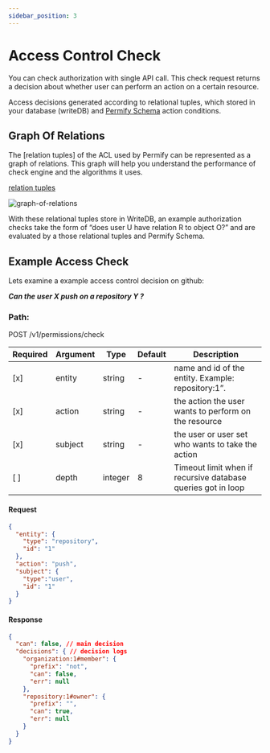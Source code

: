 ```yaml
---
sidebar_position: 3
---
```


# Access Control Check

You can check authorization with
single API call. This check request returns a decision about whether user can perform an action on a certain resource.

Access decisions generated according to relational tuples, which stored in your database (writeDB) and [Permify Schema] action conditions.

[Permify Schema]:  /docs/getting-started/modeling

## Graph Of Relations

The [relation tuples] of the ACL used by Permify can be represented as a graph of relations. This graph will help you
understand the performance of check engine and the algorithms it uses.

[relation tuples](/docs/relational-tuples.md)

![graph-of-relations](https://user-images.githubusercontent.com/34595361/181000466-d2f28fc7-3c41-49b3-8731-3c4b34643075.png)

With these relational tuples store in WriteDB, an example authorization checks take the form of “does user U have relation R to object O?” and are evaluated by a those relational tuples and Permify Schema.

## Example Access Check

Lets examine a example access control decision on github: 

***Can the user X push on a repository Y ?***

### Path: 

POST /v1/permissions/check

| Required | Argument | Type | Default | Description |
|----------|----------|---------|---------|-------------------------------------------------------------------------------------------|
| [x]   | entity | string | - | name and id of the entity. Example: repository:1”.
| [x]   | action | string | - | the action the user wants to perform on the resource |
| [x]   | subject | string | - | the user or user set who wants to take the action  |
| [ ]   | depth | integer | 8 | Timeout limit when if recursive database queries got in loop|

#### Request

```json
{
  "entity": {
    "type": "repository",
    "id": "1"
  },
  "action": "push",
  "subject": {
    "type":"user",
    "id": "1"
  }
}
```

#### Response

```json
{
  "can": false, // main decision
  "decisions": { // decision logs
    "organization:1#member": {
      "prefix": "not",
      "can": false,
      "err": null
    },
    "repository:1#owner": {
      "prefix": "",
      "can": true,
      "err": null
    }
  }
}
```


